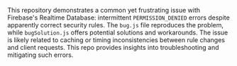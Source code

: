 This repository demonstrates a common yet frustrating issue with Firebase's Realtime Database: intermittent `PERMISSION_DENIED` errors despite apparently correct security rules. The `bug.js` file reproduces the problem, while `bugSolution.js` offers potential solutions and workarounds.  The issue is likely related to caching or timing inconsistencies between rule changes and client requests. This repo provides insights into troubleshooting and mitigating such errors.